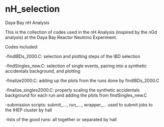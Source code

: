 # nH_selection
Daya Bay nH Analysis

This is the collection of codes used in the nH Analysis (inspired by the nGd analysis) at the Daya Bay Reactor Neutrino Experiment.


Codes included:

-findIBDs_2000.C: selection and plotting steps of the IBD selection

-findSingles_new.C: selection of single events, pairing into a synthetic accidentals background, and plotting

-finalize2000.C: adding up the plots from the runs done by findIBDs_2000.C

-finalize_singles2000.C: properly scaling the synthetic accidentals background for each run and adding the plots from findSingles_new.C

-submission scripts: submit_..., run_..., wrapper_... used to submit jobs to the IHEP cluster by hall

-lists of the good runs: all together or separated by hall
